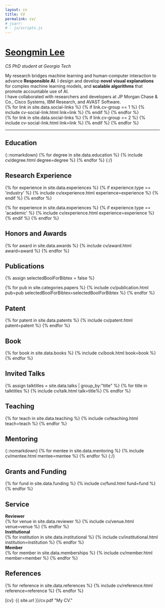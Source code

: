 ```yaml
---
layout: cv
title: CV
permalink: cv/
# jsarr:
# - js/scripts.js
---
```


<h1 id="cv-title"><a href="{{ site.url }}">Seongmin Lee</a></h1>

<p id="cv-subtitle"><i>CS PhD student at <span class="cv-gt">Georgia Tech</span></i></p>



<div>
My research bridges machine learning and human-computer interaction to advance <b>Responsible AI</b>.
I design and develop 
<b>novel visual explanations</b> for complex machine learning models, and
<b>scalable algorithms</b> that promote accountable use of AI.
</div>

<div class="cv-spacer"></div>

<div>
I have collaborated with researchers and developers at JP Morgan Chase & Co., Cisco Systems, IBM Research, and AVAST Software.
</div>

<div class="cv-spacer"></div>

<div class="cv-image-links-wrapper">
	<div class="cv-image-links">
		{% for link in site.data.social-links %}
			{% if link.cv-group == 1 %}
				{% include cv-social-link.html link=link %}
			{% endif %}
		{% endfor %}
	</div>
	<div class="cv-image-links">
		{% for link in site.data.social-links %}
			{% if link.cv-group == 2 %}
				{% include cv-social-link.html link=link %}
			{% endif %}
		{% endfor %}
	</div>
</div>

***

## Education

{::nomarkdown}
{% for degree in site.data.education %}
{% include cv/degree.html degree=degree %}
{% endfor %}
{:/}

## Research Experience

{% for experience in site.data.experiences %}
{% if experience.type == 'industry' %}
{% include cv/experience.html experience=experience %}
{% endif %}
{% endfor %}

<!-- ## Academic Research Experience -->

{% for experience in site.data.experiences %}
{% if experience.type == 'academic' %}
{% include cv/experience.html experience=experience %}
{% endif %}
{% endfor %}

## Honors and Awards

{% for award in site.data.awards %}
{% include cv/award.html award=award %}
{% endfor %}

## Publications

{% assign selectedBoolForBibtex = false %}

{% for pub in site.categories.papers %}
{% include cv/publication.html pub=pub selectedBoolForBibtex=selectedBoolForBibtex %}
{% endfor %}

## Patent

{% for patent in site.data.patents %}
{% include cv/patent.html patent=patent %}
{% endfor %}

## Book

{% for book in site.data.books %}
{% include cv/book.html book=book %}
{% endfor %}

## Invited Talks

{% assign talktitles = site.data.talks | group_by:"title" %}
{% for title in talktitles %}
{% include cv/talk.html talk=title%}
{% endfor %}

## Teaching

{% for teach in site.data.teaching %}
{% include cv/teaching.html teach=teach %}
{% endfor %}

## Mentoring

{::nomarkdown}
{% for mentee in site.data.mentoring %}
{% include cv/mentee.html mentee=mentee %}
{% endfor %}
{:/}

## Grants and Funding

{% for fund in site.data.funding %}
{% include cv/fund.html fund=fund %}
{% endfor %}

<!-- ## Technology Skills

{% for skill in site.data.skills %}
{% include cv/skill.html skill=skill %}
{% endfor %} -->

## Service

<div class="cv-service-title"><b>Reviewer</b></div>
{% for venue in site.data.reviewer %}
{% include cv/venue.html venue=venue %}
{% endfor %}

<div class="cv-service-title"><b>Institutional</b></div>
{% for institution in site.data.institutional %}
{% include cv/institutional.html institution=institution %}
{% endfor %}

<div class="cv-service-title"><b>Member</b></div>
{% for member in site.data.memberships %}
{% include cv/member.html member=member %}
{% endfor %}

## References

{% for reference in site.data.references %}
{% include cv/reference.html reference=reference %}
{% endfor %}



[cv]: {{ site.url }}/cv.pdf "My CV."
